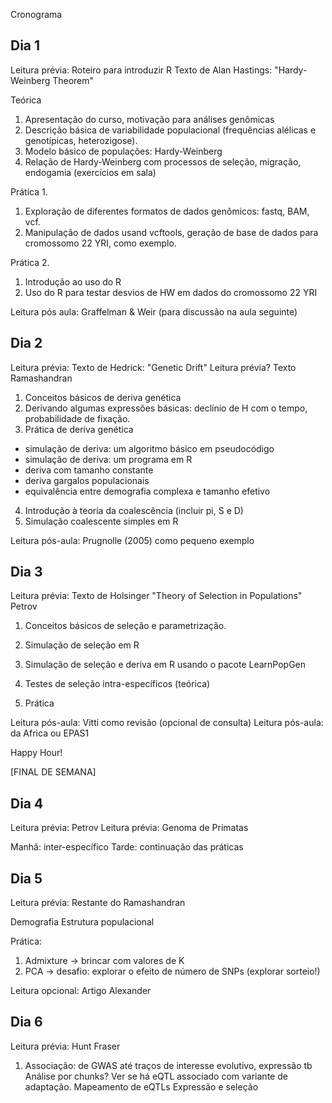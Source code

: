 Cronograma


## Dia 1

Leitura prévia:
Roteiro para introduzir R
Texto de Alan Hastings: "Hardy-Weinberg Theorem"

Teórica

1. Apresentação do curso, motivação para análises genômicas
2. Descrição básica de variabilidade populacional (frequências alélicas e genotípicas, heterozigose).
3. Modelo básico de populações: Hardy-Weinberg
4. Relação de Hardy-Weinberg com processos de seleção, migração, endogamia (exercícios em sala)

Prática 1.

1. Exploração de diferentes formatos de dados genômicos: fastq, BAM, vcf.
2. Manipulação de dados usand vcftools, geração de base de dados para cromossomo 22 YRI, como exemplo.

Prática 2.

1. Introdução ao uso do R
2. Uso do R para testar desvios de HW em dados do cromossomo 22 YRI

Leitura pós aula: Graffelman & Weir (para discussão na aula seguinte)

## Dia 2

Leitura prévia: Texto de Hedrick: "Genetic Drift"
Leitura prévia? Texto Ramashandran

1. Conceitos básicos de deriva genética
2. Derivando algumas expressões básicas: declínio de H com o tempo, probabilidade de fixação.
3. Prática de deriva genética
  - simulação de deriva: um algoritmo básico em pseudocódigo
  - simulação de deriva: um programa em R
  - deriva com tamanho constante
  - deriva gargalos populacionais
  - equivalência entre demografia complexa e tamanho efetivo
 
 4. Introdução à teoria da coalescência (incluir pi, S e D)
 5. Simulação coalescente simples em R
 
 Leitura pós-aula: Prugnolle (2005) como pequeno exemplo

## Dia 3

Leitura prévia: Texto de Holsinger "Theory of Selection in Populations"
Petrov

1. Conceitos básicos de seleção e parametrização.
2. Simulação de seleção em R
3. Simulação de seleção e deriva em R usando o pacote LearnPopGen

4. Testes de seleção intra-específicos (teórica)
5. Prática

Leitura pós-aula: Vitti como revisão (opcional de consulta)
Leitura pós-aula: da Africa ou EPAS1

Happy Hour!

[FINAL DE SEMANA]

## Dia 4
Leitura prévia: Petrov
Leitura prévia: Genoma de Primatas 

Manhã: inter-específico
Tarde: continuação das práticas

## Dia 5

Leitura prévia: Restante do Ramashandran

Demografia
Estrutura populacional

Prática:
1. Admixture -> brincar com valores de K
2. PCA -> desafio: explorar o efeito de número de SNPs (explorar sorteio!)

Leitura opcional: Artigo Alexander

## Dia 6

Leitura prévia: Hunt Fraser 

1. Associação: de GWAS até traços de interesse evolutivo, expressão tb
Análise por chunks?
Ver se há eQTL associado com variante de adaptação.
Mapeamento de eQTLs
Expressão e seleção

